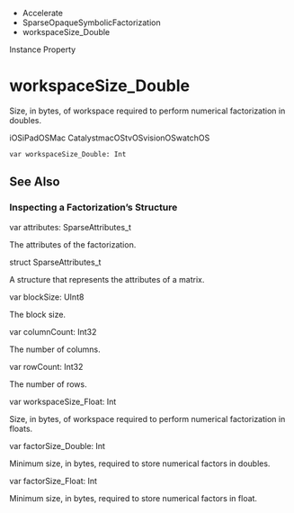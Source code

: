 

- Accelerate
- SparseOpaqueSymbolicFactorization
-  workspaceSize_Double 

Instance Property

# workspaceSize_Double

Size, in bytes, of workspace required to perform numerical factorization in doubles.

iOSiPadOSMac CatalystmacOStvOSvisionOSwatchOS

``` source
var workspaceSize_Double: Int
```

## See Also

### Inspecting a Factorization’s Structure

var attributes: SparseAttributes_t

The attributes of the factorization.

struct SparseAttributes_t

A structure that represents the attributes of a matrix.

var blockSize: UInt8

The block size.

var columnCount: Int32

The number of columns.

var rowCount: Int32

The number of rows.

var workspaceSize_Float: Int

Size, in bytes, of workspace required to perform numerical factorization in floats.

var factorSize_Double: Int

Minimum size, in bytes, required to store numerical factors in doubles.

var factorSize_Float: Int

Minimum size, in bytes, required to store numerical factors in float.

